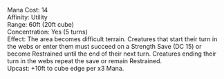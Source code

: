 Mana Cost: 14  
Affinity: Utility  
Range: 60ft (20ft cube)  
Concentration: Yes (5 turns)  
Effect: The area becomes difficult terrain. Creatures that start their turn in the webs or enter them must succeed on a Strength Save (DC 15) or become Restrained until the end of their next turn. Creatures ending their turn in the webs repeat the save or remain Restrained.  
Upcast: +10ft to cube edge per x3 Mana.